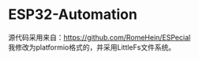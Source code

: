 # ESP32-Automation

源代码采用来自：https://github.com/RomeHein/ESPecial  
我修改为platformio格式的，并采用LittleFs文件系统。

